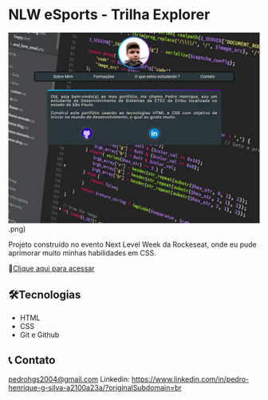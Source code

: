 # NLW eSports - Trilha Explorer

![preview](./pedrodevvv.github.io_Portfolio_.png).png)

Projeto construído no evento Next Level Week da Rockeseat, onde eu pude aprimorar muito minhas habilidades em CSS.

🔗[Clique aqui para acessar](https://pedrodevvv.github.io/Portfolio/)



## 🛠️Tecnologias

* HTML
* CSS
* Git e Github

## 📞 Contato

pedrohgs2004@gmail.com
Linkedin: https://www.linkedin.com/in/pedro-henrique-g-silva-a2100a23a/?originalSubdomain=br

